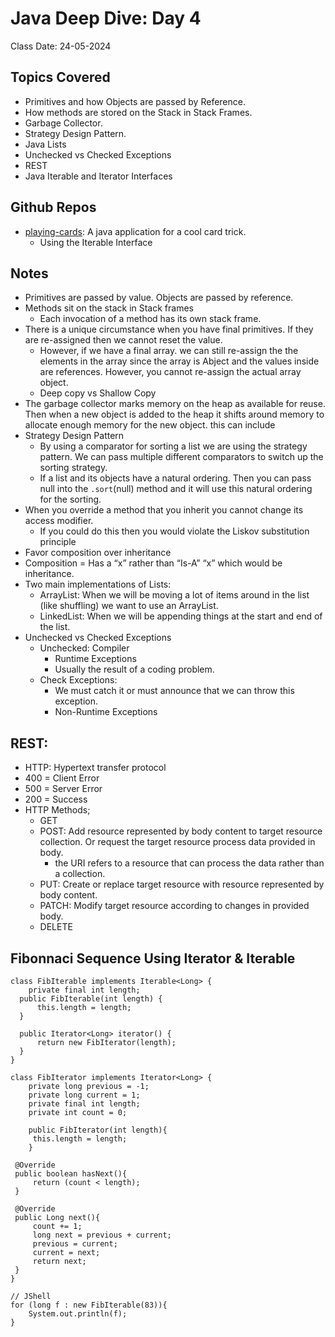 # Java Deep Dive: Day 4

Class Date: 24-05-2024

## Topics Covered

- Primitives and how Objects are passed by Reference.
- How methods are stored on the Stack in Stack Frames.
- Garbage Collector.
- Strategy Design Pattern.
- Java Lists
- Unchecked vs Checked Exceptions
- REST
- Java Iterable and Iterator Interfaces

## Github Repos

- [playing-cards](https://github.com/ddc-java-18/playing-cards-ivan-pd): A java application for a cool card trick.
  - Using the Iterable Interface

## Notes

- Primitives are passed by value. Objects are passed by reference.
- Methods sit on the stack in Stack frames
  - Each invocation of a method has its own stack frame.
- There is a unique circumstance when you have final primitives. If they are re-assigned then we cannot reset the value.
  - However, if we have a final array. we can still re-assign the the elements in the array since the array is Abject and the values inside are references. However, you cannot re-assign the actual array object.
  - Deep copy vs Shallow Copy
- The garbage collector marks memory on the heap as available for reuse. Then when a new object is added to the heap it shifts around memory to allocate enough memory for the new object. this can include
- Strategy Design Pattern
  - By using a comparator for sorting a list we are using the strategy pattern. We can pass multiple different comparators to switch up the sorting strategy.
  - If a list and its objects have a natural ordering. Then you can pass null into the `.sort`(null) method and it will use this natural ordering for the sorting.
- When you override a method that you inherit you cannot change its access modifier.
  - If you could do this then you would violate the Liskov substitution principle
- Favor composition over inheritance
- Composition = Has a “x” rather than “Is-A” “x” which would be inheritance.
- Two main implementations of Lists:
  - ArrayList: When we will be moving a lot of items around in the list (like shuffling) we want to use an ArrayList.
  - LinkedList: When we will be appending things at the start and end of the list.
- Unchecked vs Checked Exceptions
  - Unchecked: Compiler
    - Runtime Exceptions
    - Usually the result of a coding problem.
  - Check Exceptions:
    - We must catch it or must announce that we can throw this exception.
    - Non-Runtime Exceptions

## REST:

- HTTP: Hypertext transfer protocol
- 400 = Client Error
- 500 = Server Error
- 200 = Success
- HTTP Methods;
  - GET
  - POST: Add resource represented by body content to target resource collection. Or request the target resource process data provided in body.
    - the URI refers to a resource that can process the data rather than a collection.
  - PUT: Create or replace target resource with resource represented by body content.
  - PATCH: Modify target resource according to changes in provided body.
  - DELETE

## Fibonnaci Sequence Using Iterator & Iterable

```
class FibIterable implements Iterable<Long> {
	private final int length;
  public FibIterable(int length) {
	  this.length = length;
  }

  public Iterator<Long> iterator() {
	  return new FibIterator(length);
  }
}

class FibIterator implements Iterator<Long> {
	private long previous = -1;
	private long current = 1;
	private final int length;
	private int count = 0;

	public FibIterator(int length){
	 this.length = length;
	}

 @Override
 public boolean hasNext(){
	 return (count < length);
 }

 @Override
 public Long next(){
	 count += 1;
	 long next = previous + current;
	 previous = current;
	 current = next;
	 return next;
 }
}

// JShell
for (long f : new FibIterable(83)){
	System.out.println(f);
}

```
